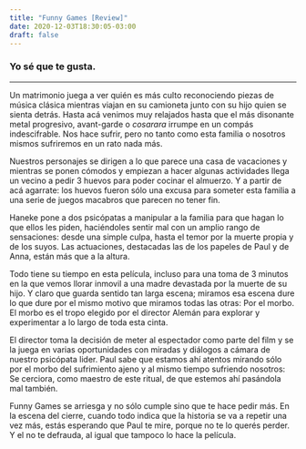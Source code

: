 ```yaml
---
title: "Funny Games [Review]"
date: 2020-12-03T18:30:05-03:00
draft: false
---
```

### Yo sé que te gusta. 
--- 
Un matrimonio juega a ver quién es más culto reconociendo piezas de música clásica mientras viajan en su camioneta junto con su hijo quien se sienta detrás. Hasta acá venimos muy relajados hasta que el más disonante metal progresivo, avant-garde o *cosarara* irrumpe en un     compás indescifrable. Nos hace sufrir, pero no tanto como esta familia o nosotros mismos sufriremos en un rato nada más.

Nuestros personajes se dirigen a lo que parece una casa de vacaciones y mientras se ponen cómodos y empiezan a hacer algunas actividades llega un vecino a pedir 3 huevos para poder cocinar el almuerzo. Y a partir de acá agarrate: los huevos fueron sólo una excusa para someter esta familia a una serie de juegos macabros que parecen no tener fin.

Haneke pone a dos psicópatas a manipular a la familia para que hagan lo que ellos les piden, haciéndoles sentir mal con un amplio rango de sensaciones: desde una simple culpa, hasta el temor por la muerte propia y de los suyos. Las actuaciones, destacadas las de los papeles de Paul y de Anna, están más que a la altura.

Todo tiene su tiempo en esta película, incluso para una toma de 3 minutos en la que vemos llorar inmovil a una madre devastada por la muerte de su hijo. Y claro que guarda sentido tan larga escena; miramos esa escena dure lo que dure por el mismo motivo que miramos todas las otras: Por el morbo. El morbo es el tropo elegido por el director Alemán para explorar y experimentar a lo largo de toda esta cinta.

El director toma la decisión de meter al espectador como parte del film y se la juega en varias oportunidades con miradas y diálogos a cámara de nuestro psicópata lider. Paul sabe que estamos ahí atentos mirando sólo por el morbo del sufrimiento ajeno y al mismo tiempo sufriendo nosotros: Se cerciora, como maestro de este ritual, de que estemos ahí pasándola mal también.

Funny Games se arriesga y no sólo cumple sino que te hace pedir más. En la escena del cierre, cuando todo indica que la historia se va a repetir una vez más, estás esperando que Paul te mire, porque no te lo querés perder. Y el no te defrauda, al igual que tampoco lo hace la película.                                                                                                                                   
                         

